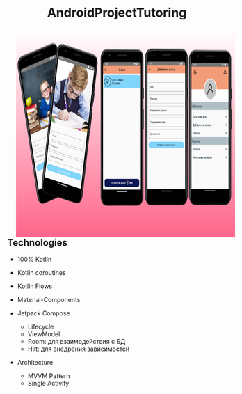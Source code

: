 <h1 align="center">AndroidProjectTutoring</h1>

<img align="left" width="1020" height="480" hspace="20" src="misc/collage.png">

## Technologies
- 100% Kotlin
- Kotlin coroutines
- Kotlin Flows
- Material-Components
  
- Jetpack Compose
  - Lifecycle
  - ViewModel
  - Room: для взаимодействия с БД
  - Hilt: для внедрения зависимостей

- Architecture
  - MVVM Pattern
  - Single Activity

